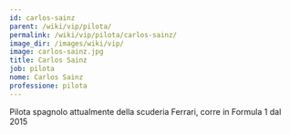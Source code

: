 ```yaml
---
id: carlos-sainz
parent: /wiki/vip/pilota/
permalink: /wiki/vip/pilota/carlos-sainz/
image_dir: /images/wiki/vip/
image: carlos-sainz.jpg
title: Carlos Sainz
job: pilota
nome: Carlos Sainz
professione: pilota
---
```

Pilota spagnolo attualmente della scuderia Ferrari, corre in Formula 1 dal 2015